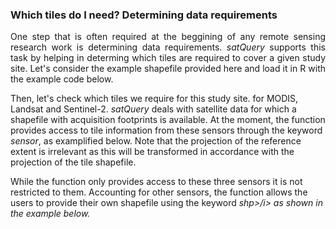 ### Which tiles do I need? Determining data requirements

<p align="justify">
One step that is often required at the beggining of any remote sensing research work is determining data requirements. <i>satQuery</i> supports this task by helping in determing which tiles are required to cover a given study site. Let's consider the example shapefile provided here and load it in R with the example code below.
</p>



Then, let's check which tiles we require for this study site. for MODIS, Landsat and Sentinel-2. <i>satQuery</i> deals with satellite data for which a shapefile with acquisition footprints is available. At the moment, the function provides access to tile information from these sensors through the keyword <i>sensor</i>, as examplified below. Note that the projection of the reference extent is irrelevant as this will be transformed in accordance with the projection of the tile shapefile.




While the function only provides access to these three sensors it is not restricted to them. Accounting for other sensors, the function allows the users to provide their own shapefile using the keyword <i>shp>/i> as shown in the example below.
